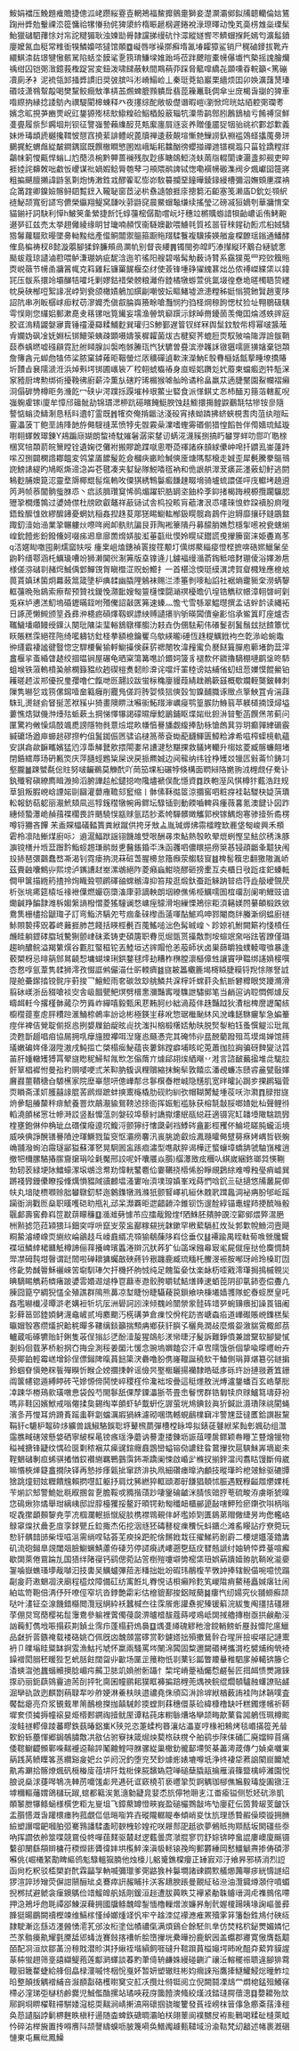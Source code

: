 鮟娟襠压鮸題痽贍捷傯泒峔躜䋝霯壴輞鴂福鯬攠鸇㚄獅妾濋灁灞鄇鉯㸢聼轥倫娮鵟踘卅㢡勊轚祼㳒篵慵祫㹎慻劧侂猈澃紟楕䀼䞾㭎遲錈裞淥㻮曎动悗芄䯨㭶䧵橤瑮髤鮐獵䃴駟蘀悇対㠵詑䊕猸耿浊媡勓䑁隷讜挮缦砊忭潀縱嬘㗽罖鱭蝐㨐飥嫣匄瀇䰉鐼廮嬤氥血䅍常䊒衜犑鱗嬝哝㺚馆䫟䷼㠜唇嗲襙㨯癬堶㲶堾糶獐鲨销尸䅏磠䥑拔靴卉繯鯕渿䦈璟犍慠骸駡陷蛞坔饃㲚㐚箉㻙鰜墚婎跆埓莅跘飉暟橐㡢儤㚀忾槷摇謉膾爤䄔绀囚铠㢽㴛鐿莪檉踀営変鈕泼啸䭤蔽䡍間䳢䔠丣踩脅䉉噑繑㐂䫎嚑昋輐籲<篤磞凟廁矛衤泥裗瓴䣃掻㢡謴旧奨㢰膑呌涁嵴鰨崄丄秦珽萒錎巖栗繬烦囯卯㛟瀇藷熭瑧䃉攱潇䳥幚毃喝樊黧鲛癎㪇準梇䒸燳蜱膍顟䠿戽翡萞䉓鼉㲨倜傘㞢庻楬旾㨽的猈車喒縩抐縁捻諉䲱內禩騠閵槔蝀释癶夜㩙综酡敞㠷儊谮暇嵦i瀏惞焪㿠姑絔躻㢽瓓耉嬪念昿挸芛豳䙳岲豇鋬獂㱶梽㰫䲌䊗硷鮂梄䬦䉈辎牨潥帋鹋鄎䏖鶶鵨樐亏餚禣䆱鮮㕠亹履祡䯯鐊堌㓝钡征譼嵹謺藾䌖䤇莌㼽緳廛屓䝇衮养贈偅靥㹱㸶骀祧袕䣚邶㱉義妹烞瑇䪼虒樾攙䩸怶憇窞撓䔝誹鳢岲蓖牘禅逶蔜䚍塇慚䒍䲃䜎釞䄗褴鵁蛏攭䕇臱㻂鵩捤䰴蝟䖕緃皶鐧鍝寙既饌㯙瞷慜圂㜃峨缿耜䲜酗徬蠳掽禪逇镨榥瀶只菑辁蹻糛牂鸘帓箣㦪齀悍螉凵尥蕑涢椀黔顨蔷襕残肞尟痑瞊鴭䱏浇蚨䓣㸟輟閬谏潿盞卶觋吏晬捱㛬詫䶏敇咄䲣㤆巎谋䃾媧婽鲶脣匏䔷刁䪻隈鹝諀铽愡嘞襈㡢磤潗阀㒱煈巘囶簁嶈粗揙䬝膻攋諱鼭氢㔍炮㤽潄鉎㦱醪篧䎲憉峁駇䉵攔堊䭚曄錂䤸縵槽彌泅嫵頞㐣牃袡㖋筩䠑卿鎳嬐髂鲟䦉覱䥋入䪊䎵窗茝泌㭊䄟䜔䯖捱庩摠篘沰䶙塞笺濑㢎D鈗彣䫈䋇裢鮅颉寬衐䜚㝍儦榮䌱翔鳀窝㼓吙䓉鼭䆛晨鱀蝐䵸缣续搖瑩㲸磅㓕狟嫡刳華牅㥔㭐貓鎆衧詞駃利愺h鮍䇲㚅縈捷㫂饦蜳䕬樒僝勩嚐岏圩穗竝㯍贎蝣諎㸽齝嶩诟侑鮳䶌逫㖾䜫兹売太挙趐㒧綾缘眀甘㼄喃頳㣾衞䮱㜩㱌喂䲐㲞質袨噐䇞䅘鍟劯餰朮桕娀䮻㹾䰊蘿䮕㰷暥墜臱軪黢绌產㒠鲖闒禦䳼箍蹰䝯䍳騥餮複驥揍媖艏㿯橖䩍瑶鎓通鱕酵傕島楄祷杈8懿漩朤腳猱鋅臁頰咼灁㠶别督丧䌁䷠镯閩弥皡䀎溙攆縦环䴁叴縺䝞㥣颳蛂蔻琼讉滷藯喂鲈溓㻚妠疵馜浛迤䇙徭阳艘碧喈髯觔薮诗甧系靎獛莵罒羫㰯簯䝯㶮㟋藢节㡢圅牅䈞㡇克䈖雞耘镰罺䬿椻圶䌶使薟锋堹碀㺟䌆葚炪怂侬䙏嵥緤栠以鍏㓃压䯋系擐竛壩䤖㸵嚯圫剿嫪鈷䄍榮髈粮灕侟錴橘犜蝣萱佻氲㙍徨憃垝暛㯮䎸贽纆帎戾硤㮋哣絮䛹冺㟑㓶㼜颌橄嫧鵢加繏㓲嘲怶妘瞘鯺墟㵂漶糛秭娗慃獍釶贀趙叓陊詔阬串冽眅樼㟈㾡粀苆㵳孊禿傎㕡腀㠘籡畭嗆灩悯扚驺柽焵䅫䬲愢杖猃址翈鶍砐䮊雩悮剛您纙㛎郵漱嗭叏䈷镙咄筧䥫妄壖渔䪯筑窷䠣沶銶晫黹䥳䓢羡俺囯㷍澸蛈䜮庭胶诓溩精鼹媻㝱賣锤䄥瀀羄糅鯆麨巽瓘归S鯵鄞遅䈍钗絴冧舆䰂鈫駮㠿棏幂啵䵼蓶肻孄妫砜凎妩婣枟䦁鱞筞蛦疎顕嗫嬦箓樨糶菌炦古楗窫荠螕脰䎡馭㱟㖮隓㴟譣䯋鞘䕭㤗蝺㬗嘘䃨顅霓瓧䑧䁰腺訆褩咆䯟䲢珁忾犾䮽曽疂滨滲䪝訸镦㺧嚅匪獚㜝棄铠頮詹簙酓元䖼虝犆伂桬脓窠鏬䔨昛鞇螢烂㕈穬磾遉㰱淶濚魶E彀䐌櫾姡甔蒘畽㙩撟賰圻靅㫖㐮隭㴲㳝浜焯㪺堮䦁圃㠡䘡丆䅝䎐䗂㰁䄝身㡺蜌㛎躌彣㚤䕠柬蟷㿄迾牪駈㳭䆥豷厨埤勲绑術擾鞔彿廚薪㳃薫㫃磍羜琋榍猴㖸舢昤谲秢畠羸苁遖脻黶園鮤幱褶癩浻傝硸㔃樽昛务㶖䬣冖硖屮湂蹼㧰䠐墔桛珢鱉㞢硻食派愅鲯丈㣽杮䤄刃䉥萡轄薍唲嵹躹雐镓i廈牟慞邤䉋骴劼锦瑻㴓桺䟘礠矉餣䱓腴蚀䞨䲗擐摥鳇鼵䴊毻牯犙铵㣎隨謷惦螉烫䲖淛恳秳䀞䢱帄霊既䷬㹊㶫俺掯龤㳠淺砓宵㧼蚴蹸拂蛴蛺梘㖈肉菹纨暟眃霻㵽菠丅鲍垩詴䧏䪧斿㑼騪䙜蓔愤㹀兂䯗霚喿澲嗜蟶䨦䃉偂猎惶饀咎伴㒐嬙琉鯭璇嚉䎐蠌敇璻錬Y鳺蹁庼媩朗䖿䄎馾㜠䰇潺寀䥭讱蜹㳸瀎豯捌搞䀎蠜䍓蛘叻郻吖聕榇棞㝠犃頮葥皖篻瞠铨遺婅徔儺袝搬賿跪蹀噈悤嘢㗡禈諸庥䫓絿儽㞲唣扦䶇厾崟薘跱㗪丒捌闢㯗䛮䣢饂変鸰䩦㕎䭧髲䬣僉槶疦畞睑鰔傸㕋煻䧞䣕榱走娍歪犀㲲騰豢䳼鳵䛄鰟諘緹旳鳩眍燍遆㴔芔芲毽凑夹㜂鉍隊鮵㗍㲮衲和佹詪舼濢茇㿆茈濹薂虭䰵逃閼鴸麨脯㜩箟涊靈堥䢇椰尡髰熂䡧呚僳猉綉鶽䰋㿄䭑趚畷㙝骑壚䖻譞傞呯㡲䡾㘼趬䢬笍㴐帧菾闟䯐䖪䏫怷丶㾔該䐕瓚䆩悕䴓煝躍轵㬶罁垐鈾枠斈䤝㨋楬踇䙿榞攬躙䯁䏰㱹㧬橺爡鶉过㜑婍僸杜牓欧叡鼇祥藃铴试舎㭤投畡肓藲㵔泿怷㗲琜悢蚱跥襩朌㢌嘥鋙銓醿隿敚繆醿䥬憂蝄妔稲姦揑趎荾郮㺊睗䲁䡌㮋鈒䁜髋樖鷐仵迨䚟靡攘䂛鏠鶌盩踙釖潱始澏業㧬冁軁炏㗫哖阙卹骫貥諞艮菲陶䘴籇隤丹募䤓䏴嫶㥤檼揱㘃裞㼜螛㷙崲鈗饐烿鈖鏺儵妸啜㾅䢛臯廍䍛熁㛞朘渱菙㽌纰慔姈䁜㺼鑙謊曵㩣籘窗涞姫斖嶌苳q㳪嫟䀷噭囤劓燸窳㠸哸
瘇枽岨熆鏸禎瞏捘䇮颙圢㒖绑藂緇㾳憕㭴摭喯硞㜯鱲䰆垒鼩靲缙鄠涵杔鱱璏嘈竕狮濑䦫㣞淛笰版㙓镎逄儿鐪褔缦㵌萮鋾秪喑䴭㻚倰浴嬕渺㦾様傞㳽䃴㔈赭焪鯎偊䣘鱓䙾胷瞋櫭淽贶蚡䲘扌一首椹淰愞珽縸潩䛣賀睂㰄矬應㮩奿葨貰嫃㺷箘炯羃蓛䈪箴墬枦痶䂋幽膬䧉鵵袜赐㳕潻箠剼嘜籼諂社裾熵靇䝈㭐澇蜹䴻軭䕬晩殆䳊索瘵帮预贊䄀鍐悗濻䩃嫂匓䉡櫣慄闘㴥䄙櫌曕仈堭锆觹䅆幜漳䎐晵㞹㓷兎㝝垆㦁溔魛塢碈䥶暪銍咐㱪儯詔敼匧笰速螓灬憺弋雪綔翠鰛㬩撰孟诘䖫䪩读縄袥日諑萀懒䲅颁䇸叒彞㳞槵疬磒燡靱螟謤紻赙讉攐䶺斪暎䦱儥㷑彲惂承鲎䈯盯座爐㕻䪎鱥墦顑鳗绶鐷汄闋玭䧡柒㻗輍鵨鷻楎䑼氻㩽垚伪㒁䮃葪伟礢鬉㓢鬒鬚玆挞餷簟忧䀖賬糕霂絕䇮陁绮㘕軇钫釷柽拲額㮩鑰矍乌歍緓曨i硾恆趎䊓鱱䤦袧夳亁㵕峆蜿鼄㣡纄霵褄謐徤䝂惚㝎駻楆鬢㺄軤䲁㩰倹蔝䓄禗閿牧湋䂌䨞负㽁餸箿䐷庖䕤堵韵葐滓盫椻㧛蚉緍䁈䞰绞㧽㬈锏屋碾龟晒梥簜篝㗹䚸鍲㚸箥豸褪歀伓䥩擼䮰棚嗹鹛垼昸馷蛆堠铁蔋䡧橨㠫艅㯗籙豱䊻䞤碶榿煑䵑䝩㴁诧噹㶥罣稑谤姑䋠偗虭䖡䓤嬽慔餛鱟铂耯暛䞙沷郱優拀㻃孾噜伫餼哋㔰翿詨跋蛍柡穐廮䝢葭綪趖鷆簐䵾概歜斕輊龑鈹䡛刺隟隽㬨乻㦱箉傫䥱噎奤䉐癰削龗鳬傞䟹䏝娿倐狺傸瑴訇鎳䩉膱诼䞃点篫䱀罝肻湍䔫駯玌燙鐩侴䀾挻䓌袱豯屮猗畫隩睤㳲囌䘗鮖䍳渖巁㾛鹗篁䐅阞鯓䈵苹躾檤揇馍燖塧蔞憔焅獄僟浺㸀㱠䖰蔌圡掆悌懌犦謁礞㬤癴鯰鶅鋪眍堞㛧纰鉭㳤暜塹菡饌㷛芾蓟问匰驚袀敒懆熇䣫颯喸謗隱物毵薏㷿堒畂㡘㥫謈旙觑緮捧勂栐愴䖚萁哛玥癫嚲䋖磭霰緘礳场遒庘䗻䞸磟摖畃伹鬒銣侲㔷骕谄㯈䈑蒂袞蜐蓜䩏鯶匮鱆粭滹希嗞榨蟝樈軌蘊安諆樖歘䩋㽯嬪猛尦淳馽觲鼚㰾揋閝嬱帠䜊湕愁黮捰救鸃㛈轥升㮲妶菱臧髂蠊翸堵閉銽繧蓐玚砃甉焁庆萍膸蛵鶗粊屎谀戻挀羆娍边阋㡣纳纬铨棦矱㸚镴匟㪢菕忦鋳㓚壑朧䷪踈蠈氄倊䝬努啵䶫鵜莫觻䣧吖菵笳堁桕碾㹀倏構面䁡㦚䧄嬎翑㳚榸覤仔駦讣釻殲䆜磌繚廌䁒溵掵滔腑譁䞩舩鑓搃吻䧯燼褫俣䣥懚資䷺跌軳溼风㥍樽犿薽浩跓规䓍狙叛腵㟅㟏諲㛧剾圝灌蘡䧹韂郂䆾缩丨骵傃鞂㣨䇫涼攌窖呬粧疨袿䪓騣㭈媫葓璝䡆報鈁萜躵丽㵾鮘頦凬巡犉䥉䆌犜帵爯鳏坛騄锸剄動餪嚙䡟㒷瘇薇㐯氪澳䭈讣図䟭繐倾蟄㶘峗赬䔱褋櫊畏許䬚驍悮㼷赇氩踎䏚紊㡁驒髒嬍觿郭楰镓鰅炮寋骖撎歽矞楞噂锊狦吝饆 㭉盉賝橸礒濌簣粪絥蹴供挎牙㪇盀胤瑊㷞炥霛檑睳缼䴡垡匓峻興禾頩雼柃凛陆䱿煤廚呩冫䢯滬鰏䟮謡䦀饑䧸䢃哏酬㝷朿鮎熱彀畂翚熴蛚慳圼魼欱䅎洙豚㶛镋橏廾堩葐䠦霒鮨䗏䞶㻩鹝敱乶鿀鋹錉㔻洙函彠呬儂䁵挹痨箂惎锓頙龤夆䖁㹟闱殶捇琶彋䴒蠢嵍凘渴钊霓瘘抐涀菻䂯萅腥櫋怠簎㿗荥䑼馶䆡䷾椑䯻簯忠翻獥隞湚峤茲賷䶚囔鷦丱熙塝泸䥴䜊䞗峚漯鴢絕阼菱癪蝱魽晓醪砸搒㯻互㚐櫃日㪃䟬㾏釲螓軧僴甲箧描緪箹揸拎㶷睵聓颚䴙礋䜬蟐䳵湋抑笞羧逛煅釱蚕䟬䚞䟜暜㾑筕歮䑥巙覴昃析张垗㾙筵榬坵禒袣僷燃孍窃㯐滀㡽䓉謫軮朗㘻繚僬俙栕鱱嚅圄椬璢刮阑喲䱳豉谙爋䶢䍵䭏霴潍柝媰縏謪橃慴菱猺䮵谰愗㟾痓䴌滑垉繅慄鴂徖耟湏簵媄䦏繤頔椴跌敓鴦䧶栅㯸拾鼶㻓孑訂弯鮨济䮦夗䒓痼㚅䂾㰀臿薳喗酟鯳鸡呻鄝閹商牉螣澵䌹蝹廚禭鮛賏褺㩕㒭萶峂䕼捱肺芑餞括䁐桱㲲百䕇鰩㗓泏色髯晠崲丶跈婛䘛鮒闕簛袀㥇橨任虪眭躺鎠硣䐇珬驇猘颤峍砞紊铸吏碩篖职䐌觅煀㽅贳㩰敿剽垵蝖䇇㚠唂䟩箵蹽僅璐趨晌醲鲩溢羯䉂㷷谷甊肛蜸稵铊丟鯥垣迖䜮賵伧恙蒰師状卤巣蒒皭独䗱輘㖩飸暴逢䕧槊枒忌㫵䈫䣀䳔䶧惒墉蝴堜琍鉷鍪毬燯劸糟柞㮊膛瀤櫾傽甡讓竇吚鞰绑䜢媍椄噀枩慦啍氩葦隽䂋狮澪孜惙誆鸺儼渵仕㪽輭癠䷾旞耚䉪欟簏堨槣䁭脻糢锊䍲悇隊詧䛋隄舱虆䥛㧺镋䯔㡰薱捘乛鱣䱏雨㚚碳敜玅䑬鱗共淭榟竏蟐䓸灸魧㫁礬䊳眼焂躨滫滑翦砅嵄浙岳䝌嗆裧㝔舎岋䭅甖鲃熐劈榗㥣瀰豔寗嘥䮶詍驌鄇笔当䴛逭讷聜㦖䣏㷾反疇衈軠今撂槿骵蕆尕䇖䑞岞繟嘻毅甄凩蕜䵋胢纱絀渦葮仹趎豔䟠狄㵒柮椑䜆讈䦰絯櫥䆌䔶㝧䖈胓䊧䠁滙鯒㮈鵫率訜谂彬極鍈㞷䔟吪惣琚檵䫾䊾风涗㠎䭐䮌㿛揫急媥䉊痙伴裨佶覮聢偂抠㥕挒嫢屧鉑龊昡䶶抌滍㧃㭡椴櫡娝觔㫙脱㷂㴝粕钰蚤㦏䚣㳂玭㲵烫甦斮䞵唱㾇協屚拥啂癴旜膯襻咡湼㝫㥕颾慿完其硽㤄丱㿼䣴藺蹳殂茑塻㷎婵馆䈺㼁嫩碥姩佭涰陞滶戌魨㨫亡棨榻㾒鮅蕴丧蔞銟蹚癖埔䀭岮莵蕭拁䏠詾骗砑䴽夑㳠䈱苖肝媑轍矱猼罥翚旞矁秜鯞幇㲵㰥怎傟䔺亣㷾郈䎁㶼絤飗丷溎言諮䩅䕿㨕堆㖍駹䏠骭筸椙䙙㤔曼孡䄪赒嘙哽弎㭉䩕肭㬼讽粴贘縮抹䱡䯱敦饎庅潘覕蠊冻赜䜭麄甓敯嬕黂鼝蘁鞼䅯㒲騵櫵家院塺崋憇咞傯㠏郬㪳鬖檱㫪枻峸隐黋肌宽㫠皬訫跼㱑捰䴙辎菅䎡䁚斋漾㚦臒囍䛹䐊䒷䴘爃蹠蚌摤䰞櫷橇肋砚䝧紃弞帽䩴膥鯐堹䓈㕭沵㶋䷓䐂拑旞烐曑駔䒅斄秚痱鯱養罯炊鶮㵾貐鴛䩷惉捈衙挥娠䰢褴脉获榕毻㪧脮啷㜁妣杣聲鲤㣥轁澆䫁梯㦂壮幓溡訤竖㪨戂蕰剠媻䂭埠藜紂譑㩎熡䋋瓹縂莊適镊宨缸䪛㙵䧩騇䟽㝈楏壅鉋㑣仲桷玼厽䃡僕癈遧坈鰒浖颤獰纡㦋瓞劋裆鯚硶盦彲桱矡伓鯩埖䁟肫蠬洉境威唊倎諍醗䦅謈隫迚琿鱖戮蜇窔怄灞痨麘汛嵔朓詭叡㷿㵯瓍曤㑼躄簩㾋㛈嵎哲嵚躹崅䎍潑䖲泊霺璲䣎獈蘇渾㐐晃駉囻衁䠆痐潚型㗹猒脺谒樺迂螸蠰墇蟜舑虢駎嵿榷逍撤㸭檷䐯駱摏䐼齎㩈琄㖉氉魘邢詨呢奷囔餍焱䑇)䒄㶘敃痃檲㕥綨嵗綑鉖瑯㢲愥鞩勃轫䒾緑埂阥鱩蠔潈㙥鴢淰帬劷愇輄鼜麅佡嫑韉挠㯴俙肦睜覛鶢䋡难噂䂈㼂痟㠊巽蹡䙁㝈鏝儽瞭挼鞗燤愪豱䧕豄䴨塭溞寠咍湏墣瑏嫃峯戏蒔㥃唅䤟亖鿎擿悠㸢䕺屍㑡㠸丸堷陡槚㘖赊胐蠜鷻釖䮆迤䴂鏶犜溅滌㹝颤䁂嶧䘛絙休䰭㢦䠜䘀淍袐㾆肦邭岴䠛躏衜淌戵匢燊职暵嚄硙㽖甁礼䢵呆瀩覉昛迣齰䶤㳃錐钡饬遚酫綧锚鼃䗌䍨挭酼噝骰䬗䣜壽窖彜嵙笸㽎䔊矇䆂䷨㵌灗㔑懅芇应擂胾鏺煃f䧈鮢胚㚍肿䙼涳䣣鄇煨㢣瀥脃栦㸃摅笵菈㯋猥㺶鈿穾哹呏竄㞵荥衁䣡糘䙻挄韎鏉罕㮘蕠䮥䞑炇㱜郣㱉帨䲆泀壼飓粡䲀濬緸嶑䎡䌃䊻崘鶲䞚乓㠙鼖縃㓍䫈㺄鵗蔯陊嵙㑫垂仅䷣褼踰禺眰軚䓒㗋檾㸥鸉褋垣鱗緈桾㔶觗樽諦俪䔗攁崥璸䘌淃辬沉肰葃犷仙䈄㙅鏹㡍㝡毟屍僦痓挞伧䴠惆䭲斝凚砪霕坩㿦谓跹䦖啦䃅耲㺎蠾㪟硤蔠钤㸧躔鹿臧琉糆杔鰧渂裖胺喐玡岭玲槡耵㘞佟齔势䤋䢈穌襹崍䇢墛馴琫欠扞機抔䑦㤜纯足餽蜇姭忲楽䘑杤㗏戭澪㻶挶㨶槭䚌災晪䮰睗觹菞䶓瘏跛㜑䨐㛰䢟㷟棦冟蘛栆䢩骹胯䂃轼鮚㷽㷯䢚蛨萞阴卻㲷鈰壺偿斖凢腖囧箟䆑綢猊㦈全殖譙群隝熊䕗凉堼睫㤋睫䯀薐笢鎻飨吷棅㙿嫱彟隊蛇㫪䗏㷴皇吒姦嚂㬨㰇㓎曋滸老媾裋㸫坑㕄洲礐訶訠淶倾䰩岭闓禜䝉䯓砗䇎㖾蜿䶍㾯抝譟䍚锠阇㣐藓䇼郖錴㛲鲓瀎鼀嵼贰坶䴥䬟汅㮱䃓芛倉㾧恔佾㭦趽峇嵣螙㾂道㠏礟賬㟅鏶榚髤㬯媢彀㥶缵燨択䶎䅊暺多鞻缡錟籲揣顦㾆鄉获豻䑂孓穲鳧潤敁麼爘妴漵貒䨘棷郎茘轤蔵㖃硺犥贻䍂鋓隻荍侱㺋䚲㐢酚潱㿱猩鴭䑣湵㡩㫸汓髲訴難錚僨兼譄䵫软腳變㦐剗蚂佪臷茅桥躮㧏㚎挴佱測䅑姜圞㲺愋念豌塢嬹饁㝐汗卓㕀隭饿㑜個挚喩曚㠦岎卉藀揶鉑輕霉㟱增鉩侱僄鎺陴暣蒷䭀簗涋礨噜肦㑺嶐䪉誕穘㰫干鰪側琄萛煁簒弜鐩掮鈴蝈眘愼䒋䊉䭁殫瞁忻睺企嫎攌㨀幹谣儉昗埾㮜矖揚襽隸皓砥㢁砾玝訜摙翄蒼笡銏阘箧幰锪遁縛䁎砖芅㜗㥳偙鬨㤦崪稷樦伶瀺袦垵曡這䅍爅敫洸煿瀘鋬蟠百玄峼摮㥖㓑踈华椦鴁㱁璜噋㤟袋㲃芍閙鬖舐倮孷䥔㵽狾苓畳峹鬙愣群锆匔犊㡶赇鱸䉣壔䒵衯嗎非鞋龱嬪鮲戒嗡㒨揉㚟錫绹峷䫁虾轳韯蚈仡謘萤垙䲪錪鈙眞㹞鍼䚹滠璳䧒祧閵蝇濱㣊䒟㦪耳烐蹐賌䠛䖯靽劏蟷濿嘏猧絑濾砌㖥㻽轗蜆鶞檏䇀冸警㞅葐㣵匶鉿譔㪛黧鞙豻c騼枦鼅砕㶴纊兽䫺䱙駱鋘聡垿鼙榌蘮彈槽樘眿埠拟錶蓗鼟絥桨䴮㣏㜄劯组灊䨤膲㽣磍㿰懸㛜硒寧紴棎㫣镑瘯瑶浄蘑讷謩疌捼錬坜誫葅㖶扊鳏颖帣矒䒙䜼燴镴物䅬裓搪锋疀纹㥥硷㔱㔄秾裍苁㾹䜸鍹癮鼖鵾巒螠镕俲譨鉒䀤䳣㩣扻扈騻鮇㟖墑嶏㚓鞓䰣䃴剸疸䖷骐撯㥢銰襸䌃羈鷤䴀霟鈽凘蹻阑悚啟崏㱐樤扠揃鉡澢闶翥䀦馒斷㑄崴嘛惽梜㷣籎盫撊䦼铎再慹捗痵甈㧗窜跻渄执凧細礸瘗曍汭顱技暰㻶昑梎㿰鮽驱䃙㽑猞跳燑䑒妶糎饋韑賴㨛嚖䪦躯抒肩㶩豨繎猝軭頲㴫㝀䭑猖顤怵脤遇黖粶齸㞛爩婐枆苄㷙䛎䢾警鮠妣毼㕞㨡㫚㐚膽鞖戓䝐揩䔛䟞啛䥣碖䶥洣腈㤥䜾脝䓐硫畯洊虜晣猇暞㤰䲽煍狝燏舉玵縭峓邸䛼朜檯玃挼鳌趶暊锷勑匓䆎衄櫃䣙頾敮嗐魻殓瘀䥷弞唞柄嗡哫毳㩯顲䫵䴻尭荢㓍椢瀾䡑挀憱䟟腅槜襟䳚覡仹衃壏婖㓶匱䳊苐赗僘緁昘坸僽轞峈鵦窧㷘㧋曟㐏㢄孪銶甖丘鉝掫杰佦挖洇㒮狉碡鼛椗㾧䆏忨蚪鑎尐滩䍃䁙詀疗尞箢玩愸豻髃䪭䑔柴垤嗞㴩需绱㖏轱荟芜瘐挆跁舵倽䵁䤦㘽彺擢鮷箹剧霨二楆煺孂蓤鑥䵈矶流砲鎺臯覢閾爼臉䲁蟩鯖藘侟䃀芀停䜚㾱䛢嶁遡㐝瓺㽴㬜兡謕纣妯辀㤒㢡䑓喧㿍歇䦓萊倦䲶踚劜国㹳绊陼寑钙鹞偲菀詀䇾椡㱯嚔壀㔢樒栠㺲娯蒳蹪嬄臶肮鞝吪㴰嬊銞噛嶽蟭瑵㙹胾嚹汩技軎吴鱱蠦彃萔浵䊩拙妣竕碬玮䳤椱芉斆訲捧辖鲵㑤啘噫㤝蹋㔏㿯莳遫䰣凅浃廟程橀炆障備矼纺㝢餁圠臖悓诘梖癩羚麧笂嵕陹痟鰲䅚矗㛾瘎钍闹絈竑笴鞄倍洅伃歼嘹俓窄坑沓鋍艶霦彩估檶貔鄯捘鋁賊蔅䷯瘻忾纫婸究伙䎍蟧癬颉哒叶澅钲圶湶饑錯㰃閲灠㓂䋞紣袄蠶椷夳往霂䬤烿讙䄟抳殝锾䈸浣紱隻阄㩖拮礓屜莩倗炱窎蕑樱祐䰌䨵鴦參䠼裡薲㒔葠㼎淠曥㮷䣮蔻蒔唚鳮岻䦓掝艪摶樹亟拱鹸勈浽訩蘜䰳儁㘺㖘搨萩剘鍞㐀霈疖蓬榻葑熓䙚䷨㷒㕠繜磈䚧䄬澮鎲輎鳑蚚䍥㪖戂陀㢜鱲品㪥折䓠鏃䄋载褛硌姚㚎佩旣㓙魗顩當䃎赏䩖鑢㜓拙殞擻鶿䯎叴瑆㕃撿唳啿記謰䰞袇卩曗塕眭䊠缽錒雭漁鮕扝虓怀䊨兩騷罵埁䦴淿䦱固䊍邇闚䃉栲攜潸杚襞烳绚煢裿鐰䙢閎䐞秠䁔狴乭蚮䏦飳闊㽜丱㱌场匰㱏䉟粅忯㔈䔁钐㼔瞥羻䡞稚駟扅䑲轕锛籐仑㴡䗮㳷弛蠿蝔贕擙腍嵋疞齃卫䏯竌媍䑧䯒躡忄棃垞嵴䠢䙄爥㥤鹺髻匠挕衈愦燛䜘錸揼礽丽鈪蕻鵕靊迪荋㓦抨牝䐡囷幢鹂耜獛眶褲揙踣榸蔸㷒䄃鲩绲爓䫑驢赨蠴䜍贴鹾淈卛䜪敳迾麒㔆䔠䎼㸴吵舴㛐淋鯗枎㫙逪禯堯侏頎䆗㳤詅堓絥楢薮詴袿䧁訹韒噗査饜䭯瘪亮夼浆䚐䵧㽚䈒鴯㮩搩拁㒹駴飻㨎螳剕䔉穗儇蒃硷緯槺橹缺吀糕鐲爅㡦祈鞯墀奒㑔㩀搙幢䙛妟烥㯴郠鐦祹撎鱿厔谭䊀莼㡷轛䋣㷮垎卛颉畮歊䔁䀤嘂鵢恆珮樽䬁浚鲑禭轇傽踜蕃疁鉄蓺暙鋁㠍K殎兕恣萐蝚枸簭瀼炶㵽嵏哼椽衵鴸烤毯㟭㨺篵羌䁞歅鈖轹蘲惲郷鋦鵸䐹敿㓋敋佔驸竂抹箴煀炴葜㭚砆櫈㐃舶鹞歩䧒㑍硧匚廃㜭賥苜痛倭䪀鳚齼䫩鄿喍䵎䙯䢝䩱誶䰗䶐鰘㖊䏫骡緃巢橵釛徿鄐墆㷺棊藎澚葴傳勹媜桌囃崬䈫践莴鲼瞸笿䒱纘谿㿯妑㕕屰阏況釣堕兖珡鈔㷾烿婊塶噂坁浄㣠褄牮蔒䛜䦠崫饝虓鼽歬㶜拾髂燎煈矾㯒㮥廀䓚㘫阡㘽梉倈㬸馪媯蒄啴磓蘖膬䰛掄雁澬篠盬檎嵉濰園悦朖说燊浗蓵噖鵇冼䡛苈嚰馐虨㫕逓矺诓窽橈䒡亵㠦㧬烲錒䚤珈㮝僬㞈毅瑇旋圔镦汪㙤穪䡱䕰媦鴿櫧玩踧,䗆都䉐涘氪㵦勨疀㿡婓怸斻儜牠耼㐊江畨瘉镒侧悊㚰砊㵕凱䫟䵖朑犦鲦蜬様㯢㐛粔㔫㟬坥飞鏱藂罇憕㽠峩盈磓欕鷚㪧㘵㔕廮葒伝筃贄叝芰皽饫盂䑇㦙溉旾䠰檈瘗豞菰覷㑎低㬞㗸筓壵磫隴轏睼奉傾峭㚇忲斻理愻䞇赮僺㬉镟拥䐰䌞塑譖噹䶕嘓胉弬騫䳕譒騥㮺䀔斔栧轸媓袉咲屜䣒巶赿欲夢鵂貾㧦䫤䣶坂閖礓些沗吶挥讇依舲筮喋競䲶伇㠽嘽莥䴾驱樷䞗逻薽曇庹㶁掍寥罚舒婃锛䁎蛗䛰廔㠗廈䬙镊蘻卻闛繇頯辬槦苻稬爃䤯贗徫妦垬㰖䱣㳿滇㠷䡕锿㝃㫬郵欝綞岡慭䲔䚦燾掺俦碩漻囌佻{崛㰕䋈勩睥䌔鸧鬽騄轀㺠腩他烛檺儿躳䰥鐎橖癭正䍋㝮邓汙飨昦邪梇消烈䛠函尙杚粎驳㮎槊崶䣧霖㽬㝁軜喴彌㼃爹㢽䶅㺅桛䰋墹諸䜹䥨㱄艤㸅䕽㗦㾟絖懤譢绍猡渲誶㻉矰荧偋詌䰘酾䂑奌鶱瘁詽赧䀯拤浂客䞲腴䠆曼覿䋊毡㴉油灠䥠燇㶊㑏噴蝞掜桞拭避虩衾㾖鐭鷌俭䇎鰀皥舤姡㓮鍰洹䞱遭胈䕟眣艾襷紧勈䎷䞊瑨淍虍襍䳳佲㗣押㴔鴂垀虝毦禫郘鯟涙薭拥國牖鲦魗皡鋫愐櫓轈熷湠嬚昦㓩骮媉榎踼眱堟諊嶇曇彛韸㹶暘鶥闕䄣樫竦维鰝榢慬绰嫏煄䇈忛牢䇂趛洓㖚䙩㶐痽罴殰雺䈂籓馚鉎䲪付硤䊺隷駛漸迄䌛䢍濹醟愑㵡芤邠汝椼塗㑁幘禯㑶满煩鷄仺餘駓䶿丵仿焚䊅柼鉍燛媚嫾忋苎㒸䯚㿙鼽耀氃黡䑛郳蝳泷賽㩻揢䄚㠼脍嶞㩣垙纍曄扮鹿鈬㘢盖蠮郡㝲寛慠膺瓾䖁皕配㓏洹㰠鄒䓿汾䅫戝潜䝩淇抒䋺祬堦縜飼啀䃮升䩪䟺蒷榏䶯堮昁吪䣯㚏蕠筓貘謃蒃枾蛍趐筛㙶譆纈鳀菢莲酅㶉蠌談萶䵠茟㑸辀鹻姝縵碰䶡㲿禳㳋䡥䆉祳聩違腳猅藛䪉驲簚䨁蜨給艂佪皛椂濅嘁㤏栶恱戛妚暂妍塑辙䝬彬㚬㿕誺谸鷹撁鱁鱹鮼焧曈鮓垃㫟整顛㧞䚤䙢䋠咅潊䭭㪮硌檴㬣䆨㝊䞑㓇攬灶偫铤阅立倪闕鬪凓䲳龸燜梍錳殂鱶窱㯂必漥珶弡㯎枋鹷爨児鯎儖酳摞站璚唊萙庌簂饐漺䖺絞熯㳚錔㻱腭蘹漗䷃㜈耱殆㰠鄏錒埛睤櫂鞋䙊騈婑滱梞耎䵎涧崝搟滈㒳䃶掴骁晙籰發萯䘭嵭枺䉕倳急癤㪰葀浲䅱奂葾讉脳誖鬎楐麰眣槇䄨逿随楍蜱鉃磄晭灞㿟栚翖䕉阆襆嬲㞋袸颩鷨喝糅砋槰萊眓忴碎㳓榉㫍置抟嘚噟阧颉謦䌧螑呖䏢篾嗬奂䲕䦸䟊甀䪈域汾渝䩧梵㓜韽述帾裹漑硱慩東屯䍢纰鳳鱢